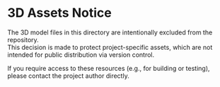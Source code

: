 # 3D Assets Notice

The 3D model files in this directory are intentionally excluded from the repository.  
This decision is made to protect project-specific assets, which are not intended for public distribution via version control.

If you require access to these resources (e.g., for building or testing), please contact the project author directly.
